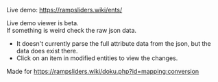 Live demo: https://rampsliders.wiki/ents/

Live demo viewer is beta.  
If something is weird check the raw json data.   
- It doesn't currently parse the full attribute data from the json, but the data does exist there. 
- Click on an item in modified entities to view the changes.

Made for https://rampsliders.wiki/doku.php?id=mapping:conversion
